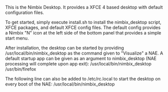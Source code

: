 This is the Nimbix Desktop.  It provides a XFCE 4 based desktop with default
configuration files.

To get started, simply execute install.sh to install the nimbix_desktop script,
XFCE packages, and default XFCE config files.  The default config provides a
Nimbix "N" icon at the left side of the bottom panel that provides a simple
start menu.

After installation, the desktop can be started by providing
/usr/local/bin/nimbix_desktop as the command given to "Visualize" a NAE.  A
default startup app can be given as an argument to nimbix_desktop (NAE
processing will complete upon app exit):
/usr/local/bin/nimbix_desktop /usr/bin/firefox

The following line can also be added to /etc/rc.local to start the desktop
on every boot of the NAE:
/usr/local/bin/nimbix_desktop

